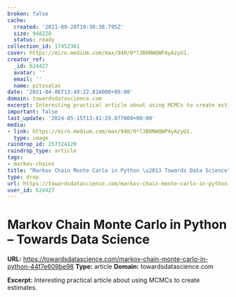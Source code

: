 ```yaml
---
broken: false
cache:
  created: '2021-09-20T19:30:38.795Z'
  size: 948228
  status: ready
collection_id: 17452361
cover: https://miro.medium.com/max/940/0*l3B0NWQWP4yAzyU1.
creator_ref:
  _id: 624427
  avatar: ''
  email: ''
  name: pitosalas
date: '2021-04-06T13:40:22.816000+00:00'
domain: towardsdatascience.com
excerpt: Interesting practical article about using MCMCs to create estimates.
important: false
last_update: '2024-05-15T13:41:29.077000+00:00'
media:
- link: https://miro.medium.com/max/940/0*l3B0NWQWP4yAzyU1.
  type: image
raindrop_id: 257324120
raindrop_type: article
tags:
- markov-chains
title: "Markov Chain Monte Carlo in Python \u2013 Towards Data Science"
type: drop
url: https://towardsdatascience.com/markov-chain-monte-carlo-in-python-44f7e609be98
user_id: 624427
---
```


# Markov Chain Monte Carlo in Python – Towards Data Science

**URL:** https://towardsdatascience.com/markov-chain-monte-carlo-in-python-44f7e609be98
**Type:** article
**Domain:** towardsdatascience.com

**Excerpt:** Interesting practical article about using MCMCs to create estimates.
